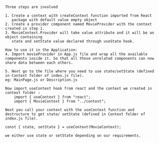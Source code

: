     Three steps are involved

    1. Create a context with createContext function imported from React
       package with default value empty object
    2. Create a provider component named MovieProvider with the context created in step 1.
    3. MovieContext.Provider will take value attribute and it will be an object containing
       state and setState value declared through useState hook.

    How to use it in the Application: 
    4. Import movieProvider in App.js file and wrap all the available components inside it. So that all those unrelated components can now share data between each others.

    5. Next go to the file where you need to use state/setState (defined in Context folder of index.js file).
    eg: MainPage.js or Description.js

    Now import useContext hook from react and the context we created in context folder :
        import { useContext } from "react";
        import { MovieContext } from "../context";

    Next you call your context with the useContext function and destructure to get state/ setState (defined in Context folder of index.js file).

    const { state, setState } = useContext(MovieContext);

    we either use state or setState depending on our requirements.

